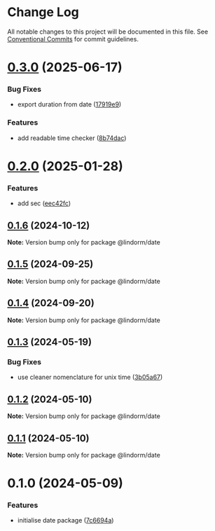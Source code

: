 # Change Log

All notable changes to this project will be documented in this file.
See [Conventional Commits](https://conventionalcommits.org) for commit guidelines.

# [0.3.0](https://github.com/lindorm-io/monorepo/compare/@lindorm/date@0.2.0...@lindorm/date@0.3.0) (2025-06-17)

### Bug Fixes

- export duration from date ([17919e9](https://github.com/lindorm-io/monorepo/commit/17919e9953161d1336a1c68902a4c143287fd553))

### Features

- add readable time checker ([8b74dac](https://github.com/lindorm-io/monorepo/commit/8b74dac813336143488bf58c3eacf68fc18b98a0))

# [0.2.0](https://github.com/lindorm-io/monorepo/compare/@lindorm/date@0.1.6...@lindorm/date@0.2.0) (2025-01-28)

### Features

- add sec ([eec42fc](https://github.com/lindorm-io/monorepo/commit/eec42fc880d64cabf0acfcdf0f8d20d93311c76d))

## [0.1.6](https://github.com/lindorm-io/monorepo/compare/@lindorm/date@0.1.5...@lindorm/date@0.1.6) (2024-10-12)

**Note:** Version bump only for package @lindorm/date

## [0.1.5](https://github.com/lindorm-io/monorepo/compare/@lindorm/date@0.1.4...@lindorm/date@0.1.5) (2024-09-25)

**Note:** Version bump only for package @lindorm/date

## [0.1.4](https://github.com/lindorm-io/monorepo/compare/@lindorm/date@0.1.3...@lindorm/date@0.1.4) (2024-09-20)

**Note:** Version bump only for package @lindorm/date

## [0.1.3](https://github.com/lindorm-io/monorepo/compare/@lindorm/date@0.1.2...@lindorm/date@0.1.3) (2024-05-19)

### Bug Fixes

- use cleaner nomenclature for unix time ([3b05a67](https://github.com/lindorm-io/monorepo/commit/3b05a67b94c775b1d0929a4a8d002473b726e300))

## [0.1.2](https://github.com/lindorm-io/monorepo/compare/@lindorm/date@0.1.1...@lindorm/date@0.1.2) (2024-05-10)

**Note:** Version bump only for package @lindorm/date

## [0.1.1](https://github.com/lindorm-io/monorepo/compare/@lindorm/date@0.1.0...@lindorm/date@0.1.1) (2024-05-10)

**Note:** Version bump only for package @lindorm/date

# 0.1.0 (2024-05-09)

### Features

- initialise date package ([7c6694a](https://github.com/lindorm-io/monorepo/commit/7c6694a87c90f8173d8cdf12c0a9387aaae9fad5))
